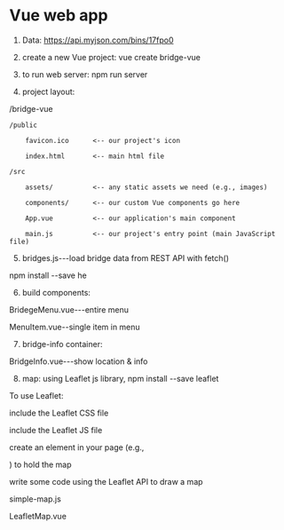 # Vue web app
1. Data: https://api.myjson.com/bins/17fpo0

2. create a new Vue project: vue create bridge-vue
3. to run web server: npm run server
4. project layout:

/bridge-vue

    /public

        favicon.ico      <-- our project's icon

        index.html       <-- main html file

    /src

        assets/          <-- any static assets we need (e.g., images)

        components/      <-- our custom Vue components go here

        App.vue          <-- our application's main component

        main.js          <-- our project's entry point (main JavaScript file)

5. bridges.js---load bridge data from REST API with fetch()

npm install --save he

6. build components:

 BridegeMenu.vue---entire menu

 MenuItem.vue--single item in menu

7. bridge-info container:

BridgeInfo.vue---show location & info

8. map: using Leaflet js library, npm install --save leaflet

To use Leaflet:

include the Leaflet CSS file

include the Leaflet JS file

create an element in your page (e.g., <div>) to hold the map

write some code using the Leaflet API to draw a map

simple-map.js

LeafletMap.vue
